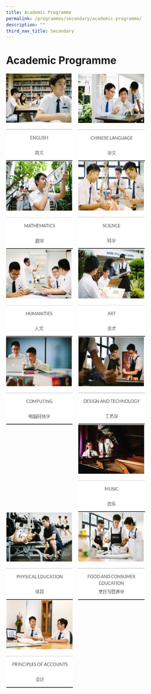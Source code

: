 ```yaml
---
title: Academic Programme
permalink: /programmes/secondary/academic-programme/
description: ""
third_nav_title: Secondary
---
```

# Academic Programme

<p><a href="/programmes/secondary/academic-programme/english/">
<img src="/images/Academic%20Programme/Secondary/English%20(sec).jpg" style="width:183px;height:240px;margin-right:15px;" align="left">
</a></p>

<p><a href="/programmes/secondary/academic-programme/chinese-language/">
<img src="/images/Academic%20Programme/Secondary/Chinese%20Language%20(sec).jpg" style="width:183px;height:240px;margin-right:15px;" align="left">
</a></p>


<p><a href="/programmes/secondary/academic-programme/mathematics/">
<img src="/images/Academic%20Programme/Secondary/Mathematics%20(sec).jpg" style="width:183px;height:240px;margin-right:15px;" align="left">
</a></p>

<p><a href="/programmes/secondary/academic-programme/science/">
<img src="/images/Academic%20Programme/Secondary/Science%20(sec).jpg" style="width:183px;height:240px;margin-right:15px;" align="left">
</a></p>


<br><br><br><br><br><br><br><br>


<p><a href="/programmes/secondary/academic-programme/humanities/">
<img src="/images/Academic%20Programme/Secondary/Humanities%20(sec).jpg" style="width:183px;height:240px;margin-right:15px;" align="left">
</a></p>


<p><a href="/programmes/secondary/academic-programme/art/">
<img src="/images/Academic%20Programme/Secondary/Art%20(sec).jpg" style="width:183px;height:240px;margin-right:15px;" align="left">
</a></p>


<p><a href="/programmes/secondary/academic-programme/computing/">
<img src="/images/Academic%20Programme/Secondary/Computing%20(sec).jpg" style="width:183px;height:240px;margin-right:15px;" align="left">
</a></p>

<p><a href="/programmes/secondary/academic-programme/design-and-technology/">
<img src="/images/Academic%20Programme/Secondary/D&amp;T%20(sec).jpg" style="width:183px;height:239px;margin-right:15px;" align="left">
</a></p>


<br><br><br><br><br><br><br><br>


<p><a href="/programmes/secondary/academic-programme/music/">
<img src="/images/Academic%20Programme/Secondary/Music%20(sec).jpg" style="width:183px;height:240px;margin-right:15px;" align="left">
</a></p>

<p><a href="/programmes/secondary/academic-programme/physical-education/">
<img src="/images/Academic%20Programme/Secondary/PE%20(sec).jpg" style="width:183px;height:240px;margin-right:15px;" align="left">
</a></p>

<p><a href="/programmes/secondary/academic-programme/food-and-consumer-education/">
<img src="/images/Academic%20Programme/Secondary/Food%20&amp;%20Consumer%20Education%20(sec).jpg" style="width:183px;height:240px;margin-right:15px;" align="left">
</a></p>

<p><a href="/programmes/secondary/academic-programme/principles-of-account/">
<img src="/images/Academic%20Programme/Secondary/POA%20(sec).jpg" style="width:183px;height:240px;margin-right:15px;" align="left">
</a></p>